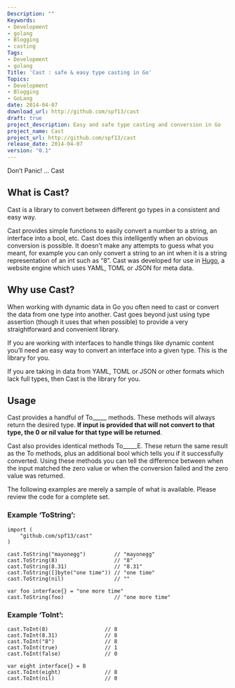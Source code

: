 ```yaml
---
Description: ""
Keywords:
- Development
- golang
- Blogging
- casting
Tags:
- Development
- golang
Title: 'Cast : safe & easy type casting in Go'
Topics:
- Development
- Blogging
- GoLang
date: 2014-04-07
download_url: http://github.com/spf13/cast
draft: true
project_description: Easy and safe type casting and conversion in Go
project_name: Cast
project_url: http://github.com/spf13/cast
release_date: 2014-04-07
version: "0.1"
---
```


Don’t Panic! ... Cast

## What is Cast?

Cast is a library to convert between different go types in a consistent and easy way.

Cast provides simple functions to easily convert a number to a string, an
interface into a bool, etc. Cast does this intelligently when an obvious
conversion is possible. It doesn’t make any attempts to guess what you meant,
for example you can only convert a string to an int when it is a string
representation of an int such as “8”. Cast was developed for use in
[Hugo](http://hugo.spf13.com), a website engine which uses YAML, TOML or JSON
for meta data.

## Why use Cast?

When working with dynamic data in Go you often need to cast or convert the data
from one type into another. Cast goes beyond just using type assertion (though
it uses that when possible) to provide a very straightforward and convenient
library.

If you are working with interfaces to handle things like dynamic content
you’ll need an easy way to convert an interface into a given type. This
is the library for you.

If you are taking in data from YAML, TOML or JSON or other formats which lack
full types, then Cast is the library for you.

## Usage

Cast provides a handful of To_____ methods. These methods will always return
the desired type. **If input is provided that will not convert to that type, the
0 or nil value for that type will be returned**.

Cast also provides identical methods To_____E. These return the same
result as the To methods, plus an additional bool which tells you
if it successfully converted. Using these methods you can tell the
difference between when the input matched the zero value or when the
conversion failed and the zero value was returned.

The following examples are merely a sample of what is available. Please review
the code for a complete set.

### Example ‘ToString’:

    import (
        "github.com/spf13/cast"
    )

    cast.ToString("mayonegg")         // "mayonegg"
    cast.ToString(8)                  // "8"
    cast.ToString(8.31)               // "8.31"
    cast.ToString([]byte("one time")) // "one time"
    cast.ToString(nil)                // ""

    var foo interface{} = "one more time"
    cast.ToString(foo)                // "one more time"

### Example ‘ToInt’:

    cast.ToInt(8)                  // 8
    cast.ToInt(8.31)               // 8
    cast.ToInt("8")                // 8
    cast.ToInt(true)               // 1
    cast.ToInt(false)              // 0

	var eight interface{} = 8
    cast.ToInt(eight)              // 8
    cast.ToInt(nil)                // 0

